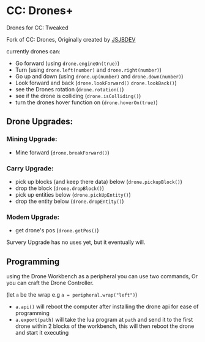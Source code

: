 # CC: Drones+
Drones for CC: Tweaked

Fork of CC: Drones, Originally created by [JSJBDEV](https://github.com/JSJBDEV)

currently drones can:

- Go forward (using `drone.engineOn(true)`)
- Turn (using `drone.left(number)` and `drone.right(number)`)
- Go up and down (using `drone.up(number)` and `drone.down(number)`)
- Look forward and back (`drone.lookForward()` `drone.lookBack()`)
- see the Drones rotation (`drone.rotation()`)
- see if the drone is colliding (`drone.isColliding()`)
- turn the drones hover function on (`drone.hoverOn(true)`)

## Drone Upgrades:
### Mining Upgrade:
- Mine forward (`drone.breakForward()`)
### Carry Upgrade:
- pick up blocks (and keep there data) below (`drone.pickupBlock()`) 
- drop the block (`drone.dropBlock()`)
- pick up entities below (`drone.pickUpEntity()`)
- drop the entity below (`drone.dropEntity()`)
### Modem Upgrade:
- get drone's pos (`drone.getPos()`)

Survery Upgrade has no uses yet, but it eventually will.

## Programming
using the Drone Workbench as a peripheral you can use two commands, Or you can craft the Drone Controller.

(let `a` be the wrap e.g `a = peripheral.wrap("left")`)

- `a.api()` will reboot the computer after installing the drone api for ease of programming
- `a.export(path)` will take the lua program at `path` and send it to the first drone within 2 blocks of the workbench, this will then reboot the drone and start it executing

